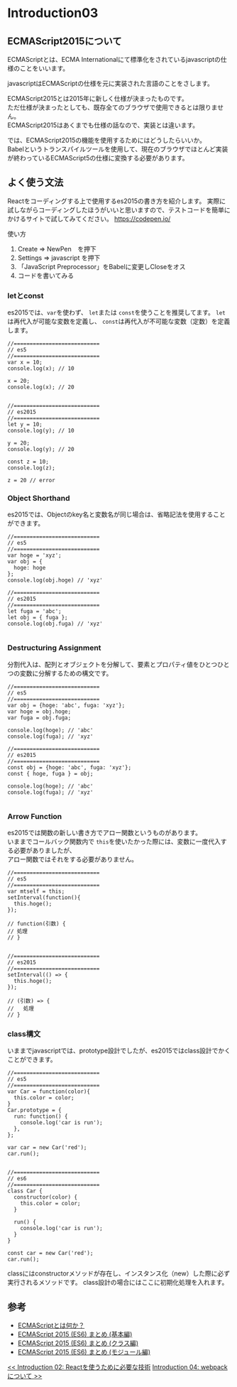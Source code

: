 # Introduction03
## ECMAScript2015について
ECMAScriptとは、ECMA Internationalにて標準化をされているjavascriptの仕様のことをいいます。

javascriptはECMAScriptの仕様を元に実装された言語のことをさします。

ECMAScript2015とは2015年に新しく仕様が決まったものです。
<br>ただ仕様が決まったとしても、既存全てのブラウザで使用できるとは限りません。
<br>ECMAScript2015はあくまでも仕様の話なので、実装とは違います。

では、ECMAScript2015の機能を使用するためにはどうしたらいいか。
<br>Babelというトランスパイルツールを使用して、現在のブラウザでほとんど実装が終わっているECMAScript5の仕様に変換する必要があります。


## よく使う文法
Reactをコーディングする上で使用するes2015の書き方を紹介します。
実際に試しながらコーディングしたほうがいいと思いますので、テストコードを簡単にかけるサイトで試してみてください。
https://codepen.io/

使い方
1. Create => NewPen　を押下
2. Settings => javascript を押下
3. 「JavaScript Preprocessor」をBabelに変更しCloseをオス
4. コードを書いてみる



### letとconst
es2015では、`var`を使わず、 `let`または `const`を使うことを推奨してます。
`let`は再代入が可能な変数を定義し、 `const`は再代入が不可能な変数（定数）を定義します。
```ecmascript 6
//===========================
// es5
//===========================
var x = 10;
console.log(x); // 10

x = 20;
console.log(x); // 20


//===========================
// es2015
//===========================
let y = 10;
console.log(y); // 10

y = 20;
console.log(y); // 20

const z = 10;
console.log(z);

z = 20 // error

```

### Object Shorthand
es2015では、Objectのkey名と変数名が同じ場合は、省略記法を使用することができます。

```ecmascript 6
//===========================
// es5
//===========================
var hoge = 'xyz';
var obj = {
  hoge: hoge
};
console.log(obj.hoge) // 'xyz'

//===========================
// es2015
//===========================
let fuga = 'abc';
let obj = { fuga };
console.log(obj.fuga) // 'xyz'


```

### Destructuring Assignment
分割代入は、配列とオブジェクトを分解して、要素とプロパティ値をひとつひとつの変数に分解するための構文です。

```ecmascript 6
//===========================
// es5
//===========================
var obj = {hoge: 'abc', fuga: 'xyz'};
var hoge = obj.hoge;
var fuga = obj.fuga;

console.log(hoge); // 'abc'
console.log(fuga); // 'xyz'

//===========================
// es2015
//===========================
const obj = {hoge: 'abc', fuga: 'xyz'};
const { hoge, fuga } = obj;

console.log(hoge); // 'abc'
console.log(fuga); // 'xyz'


```


### Arrow Function
es2015では関数の新しい書き方でアロー関数というものがあります。
<br>いままでコールバック関数内で `this`を使いたかった際には、変数に一度代入する必要がありましたが、
<br>アロー関数ではそれをする必要がありません。


```ecmascript 6
//===========================
// es5
//===========================
var mtself = this;
setInterval(function(){
  this.hoge();
});

// function(引数) {
// 処理  
// }


//===========================
// es2015
//===========================
setInterval(() => {
  this.hoge();
});

// (引数) => { 
//   処理
// }

```

### class構文
いままでjavascriptでは、prototype設計でしたが、es2015ではclass設計でかくことができます。

```ecmascript 6
//===========================
// es5
//===========================
var Car = function(color){
  this.color = color;
}
Car.prototype = {
  run: function() {
    console.log('car is run');  
  },
};

var car = new Car('red');
car.run();


//===========================
// es6
//===========================
class Car {
  constructor(color) {
    this.color = color;
  }
  
  run() {
    console.log('car is run');
  }
}

const car = new Car('red');
car.run();
```

classにはconstructorメソッドが存在し、インスタンス化（new）した際に必ず実行されるメソッドです。
class設計の場合にはここに初期化処理を入れます。




## 参考
- [ECMAScriptとは何か？](https://azu.github.io/slide-what-is-ecmascript/)
- [ECMAScript 2015 (ES6) まとめ (基本編)](https://garafu.blogspot.jp/2016/06/ecmascript2015-part1.html)
- [ECMAScript 2015 (ES6) まとめ (クラス編)](https://garafu.blogspot.jp/2016/07/ecmascript2015-part2.html)
- [ECMAScript 2015 (ES6) まとめ (モジュール編)](https://garafu.blogspot.jp/2016/07/ecmascript2015-part3.html)

<span align="left">[<< Introduction 02: Reactを使うために必要な技術](introduction02.md)</span>
<span align="right">[Introduction 04: webpackについて >>](introduction04.md)</span>
